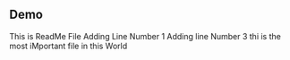 ## Demo
This is ReadMe File
Adding Line Number 1
Adding line Number 3
thi is the most iMportant file in this World